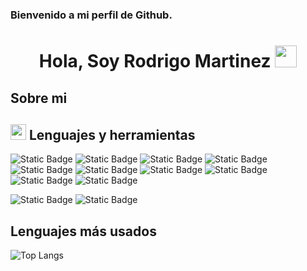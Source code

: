 ### Bienvenido a mi perfil de Github.
<h1 align='center'>
<b> Hola, Soy Rodrigo Martinez</b>
<img src="https://media.giphy.com/media/hvRJCLFzcasrR4ia7z/giphy.gif" width="35"></h1>
</h1>

## **Sobre mi**

## <img src="https://media2.giphy.com/media/QssGEmpkyEOhBCb7e1/giphy.gif?cid=ecf05e47a0n3gi1bfqntqmob8g9aid1oyj2wr3ds3mg700bl&rid=giphy.gif" width ="25">  <b>Lenguajes y herramientas</b>
 ![Static Badge](https://img.shields.io/badge/JavaScript-F7DF1E?style=for-the-badge&logo=JavaScript&labelColor=black)
  ![Static Badge](https://img.shields.io/badge/C%23-512BD4?style=for-the-badge&logo=csharp&logoColor=%23512BD4&labelColor=black)
 ![Static Badge](https://img.shields.io/badge/Html5-E34F26?style=for-the-badge&logo=html5&logoColor=%23E34F26&labelColor=black)
 ![Static Badge](https://img.shields.io/badge/bootstrap-%237952B3?style=for-the-badge&logo=bootstrap&logoColor=%237952B3&labelColor=black)
 ![Static Badge](https://img.shields.io/badge/teradata-%23F37440?style=for-the-badge&logo=teradata&logoColor=%23F37440&labelColor=black)
 ![Static Badge](https://img.shields.io/badge/microsoft_sql_server-%23CC2927?style=for-the-badge&logo=microsoftsqlserver&logoColor=%23CC2927&labelColor=black)
  ![Static Badge](https://img.shields.io/badge/Git-F05032?style=for-the-badge&logo=git&logoColor=%23F05032&labelColor=black)
 ![Static Badge](https://img.shields.io/badge/github-%23181717?style=for-the-badge&logo=github&logoColor=white&labelColor=black)
 ![Static Badge](https://img.shields.io/badge/gitlab-%23FC6D26?style=for-the-badge&logo=gitlab&logoColor=%23FC6D26&labelColor=black)
![Static Badge](https://img.shields.io/badge/sourcetree-%230052CC?style=for-the-badge&logo=sourcetree&logoColor=white&labelColor=black)

 ![Static Badge](https://img.shields.io/badge/Framework_--_Core-512BD4?style=for-the-badge&logo=dotnet&labelColor=black) ![Static Badge](https://img.shields.io/badge/nodejs-%235FA04E?style=for-the-badge&logo=nodedotjs&logoColor=%235FA04E&labelColor=black)

## <span class="i-material-symbols-developer-mode-outline"></span> <b>Lenguajes más usados</b>

![Top Langs](https://github-readme-stats.vercel.app/api/top-langs/?username=Rodrigotmz&layout=compact)